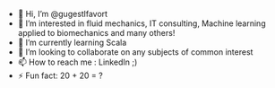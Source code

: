 - 👋 Hi, I’m @gugestlfavort
- 👀 I’m interested in fluid mechanics, IT consulting, Machine learning applied to biomechanics and many others!
- 🌱 I’m currently learning Scala
- 💞️ I’m looking to collaborate on any subjects of common interest
- 📫 How to reach me : LinkedIn ;)
- ⚡ Fun fact: 20 + 20 = ?

<!---
gugestlfavort/gugestlfavort is a ✨ special ✨ repository because its `README.md` (this file) appears on your GitHub profile.
You can click the Preview link to take a look at your changes.
--->
